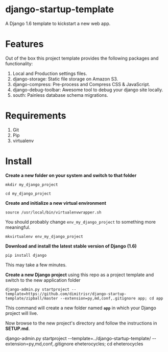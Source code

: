 django-startup-template
=======================

A Django 1.6 template to kickstart a new web app. 

Features
========
Out of the box this project template provides the following packages and 
functionality:

1. Local and Production settings files.
2. django-storage: Static file storage on Amazon S3.
3. django-compress: Pre-process and Compress CSS & JavaScript.
4. django-debug-toolbar: Awesome tool to debug your django site locally.
5. south: Painless database schema migrations.

Requirements
=============

1. Git
2. Pip
3. virtualenv

Install
=======
**Create a new folder on your system and switch to that folder**

```
mkdir my_django_project
```


```
cd my_django_project
```

**Create and initialize a new virtual environment**

```
source /usr/local/bin/virtualenvwrapper.sh
```

You should probably change ```env_my_django_project``` to something more 
meaningful.

```
mkvirtualenv env_my_django_project
```

**Download and install the latest stable version of Django (1.6)**

```
pip install django
```

This may take a few minutes.

**Create a new Django project** using this repo as a project template and 
switch to the new application folder

```
django-admin.py startproject --template=https://github.com/dimitrisr/django-startup-template/zipball/master --extension=py,md,conf,.gitignore app; cd app
```

This command will create a new folder named **```app```** in which your Django 
project will live.

Now browse to the new project's directory and follow the instructions in **SETUP.md**.

django-admin.py startproject --template=../django-startup-template/ --extension=py,md,conf,.gitignore eheterocycles; cd eheterocycles

